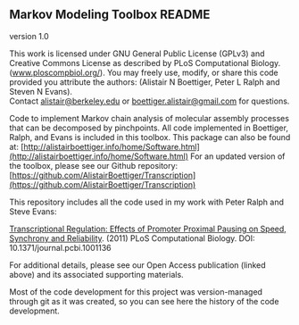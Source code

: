 ## Markov Modeling Toolbox README

version 1.0

This work is licensed under GNU General Public License (GPLv3) and Creative Commons License as described by PLoS Computational Biology.  (www.ploscompbiol.org/). 
You may freely use, modify, or share this code provided you attribute the authors: (Alistair N Boettiger, Peter L Ralph and Steven N Evans).  
Contact alistair@berkeley.edu or boettiger.alistair@gmail.com for questions.  

Code to implement Markov chain analysis of molecular assembly processes that can be decomposed by pinchpoints.
All code implemented in Boettiger, Ralph, and Evans is included in this toolbox.  This package can also be found at: [http://alistairboettiger.info/home/Software.html](http://alistairboettiger.info/home/Software.html)
For an updated version of the toolbox, please see our Github repository:
[https://github.com/AlistairBoettiger/Transcription](https://github.com/AlistairBoettiger/Transcription)

This repository includes all the code used in my work with Peter Ralph and Steve Evans:

[Transcriptional Regulation: Effects of Promoter Proximal Pausing on Speed, Synchrony and Reliability](http://www.ploscompbiol.org/article/info%3Adoi%2F10.1371%2Fjournal.pcbi.1001136). (2011) PLoS Computational Biology.   DOI: 10.1371/journal.pcbi.1001136

For additional details, please see our Open Access publication (linked above) and its associated supporting materials.  

Most of the code development for this project was version-managed through git as it was created, so you can see here the history of the code development.  

